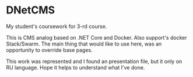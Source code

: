 # DNetCMS

My student's coursework for 3-rd course. 

This is CMS analog based on .NET Core and Docker. Also support's docker Stack/Swarm. The main thing that would like to use here, was an opportunity to override base pages. 

This work was represented and I found an presentation file, but it only on RU language. Hope it helps to understand what I've done. 

